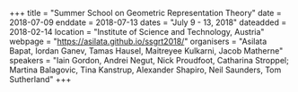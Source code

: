 +++
title = "Summer School on Geometric Representation Theory"
date = 2018-07-09
enddate = 2018-07-13
dates = "July 9 - 13, 2018"
dateadded = 2018-02-14
location = "Institute of Science and Technology, Austria"
webpage = "https://asilata.github.io/ssgrt2018/"
organisers = "Asilata Bapat, Iordan Ganev, Tamas Hausel, Maitreyee Kulkarni, Jacob Matherne"
speakers = "Iain Gordon, Andrei Negut, Nick Proudfoot, Catharina Stroppel; Martina Balagovic, Tina Kanstrup, Alexander Shapiro, Neil Saunders, Tom Sutherland"
+++
